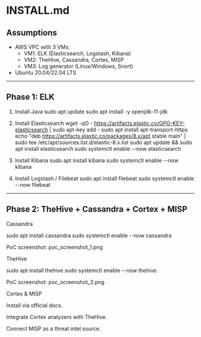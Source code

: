 # INSTALL.md

## Assumptions
- AWS VPC with 3 VMs:
  - VM1: ELK (Elasticsearch, Logstash, Kibana)
  - VM2: TheHive, Cassandra, Cortex, MISP
  - VM3: Log generator (Linux/Windows, Snort)
- Ubuntu 20.04/22.04 LTS

---

## Phase 1: ELK

1. Install Java
sudo apt update
sudo apt install -y openjdk-11-jdk

2. Install Elasticsearch
wget -qO - https://artifacts.elastic.co/GPG-KEY-elasticsearch | sudo apt-key add -
sudo apt install apt-transport-https
echo "deb https://artifacts.elastic.co/packages/8.x/apt stable main" | \
  sudo tee /etc/apt/sources.list.d/elastic-8.x.list
sudo apt update && sudo apt install elasticsearch
sudo systemctl enable --now
elasticsearch

3. Install Kibana
sudo apt install kibana
sudo systemctl enable --now kibana

4. Install Logstash / Filebeat
sudo apt install filebeat
sudo systemctl enable --now filebeat

---

## Phase 2: TheHive + Cassandra + Cortex + MISP
Cassandra

sudo apt install cassandra
sudo systemctl enable --now cassandra


PoC screenshot: poc_screenshot_1.png

TheHive

sudo apt install thehive
sudo systemctl enable --now thehive


PoC screenshot: poc_screenshot_2.png

Cortex & MISP

Install via official docs.

Integrate Cortex analyzers with TheHive.

Connect MISP as a threat intel source.

